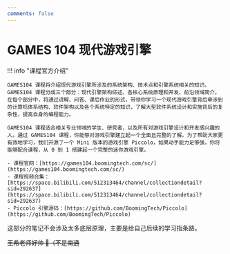 ```yaml
---
comments: false
---
```


# GAMES 104 现代游戏引擎

!!! info "课程官方介绍"

    GAMES104 课程将介绍现代游戏引擎所涉及的系统架构、技术点和引擎系统相关的知识。GAMES104 课程分成三个部分：现代引擎架构综述、各核心系统原理和开发、前沿领域简介。在每个部分中，将通过讲解、问答、课后作业的形式，带领你学习一个现代游戏引擎背后牵涉到的计算机体系结构、软件架构以及各个系统特定的知识，了解大型软件系统设计和实施背后的复杂性，提高自身的编程能力。

    GAMES104 课程适合相关专业领域的学生、研究者，以及所有对游戏引擎设计和开发感兴趣的人。通过 GAMES104 课程，你能够对游戏引擎建立起一个全面且完整的了解。为了帮助大家更有效地学习，我们开源了一个 Mini 版本的游戏引擎 Piccolo，如果动手能力足够强，你将能够配合课程，从 0 到 1 搭建起一个完整的迷你游戏引擎。

    - 课程官网：[https://games104.boomingtech.com/sc/](https://games104.boomingtech.com/sc/)
    - 课程视频合集：[https://space.bilibili.com/512313464/channel/collectiondetail?sid=292637](https://space.bilibili.com/512313464/channel/collectiondetail?sid=292637)
    - Piccolo 引擎源码：[https://github.com/BoomingTech/Piccolo](https://github.com/BoomingTech/Piccolo)

这部分的笔记不会涉及太多底层原理，主要是给自己后续的学习指条路。

<del>王希老师好帅 :drooling_face:（不是南通</del>
